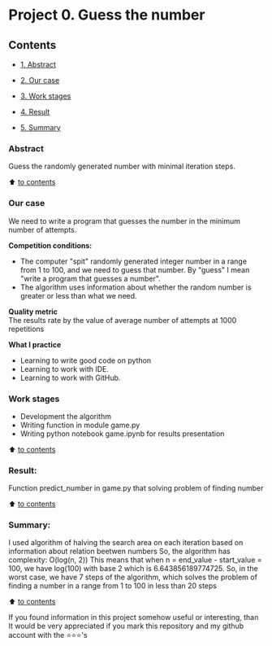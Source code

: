 # Project 0. Guess the number

## Contents
* [1. Abstract](https://github.com/MaxwellDevelopments/SkillFactory-DS/tree/main/project_0/README.md#Abstract) 

* [2. Our case](https://github.com/MaxwellDevelopments/SkillFactory-DS/tree/main/project_0/README.md#Our-case)

* [3. Work stages](https://github.com/MaxwellDevelopments/SkillFactory-DS/tree/main/project_0/README.md#Work-stages)

* [4. Result](https://github.com/MaxwellDevelopments/SkillFactory-DS/tree/main/project_0/README.md#Result)

* [5. Summary](https://github.com/MaxwellDevelopments/SkillFactory-DS/tree/main/project_0/README.md#Summary) 

### Abstract   
Guess the randomly generated number with minimal iteration steps.

:arrow_up: [to contents](https://github.com/MaxwellDevelopments/SkillFactory-DS/tree/main/project_0/README.md#Contents)  


### Our case
We need to write a program that guesses the number in the minimum number of attempts.

**Competition conditions:**
- The computer "spit" randomly generated integer number in a range from 1 to 100, and we need to guess that number. By "guess" I mean "write a program that guesses a number".
- The algorithm uses information about whether the random number is greater or less than what we need.

**Quality metric**     
The results rate by the value of average number of attempts at 1000 repetitions

**What I practice**     
* Learning to write good code on python
* Learning to work with IDE.
* Learning to work with GitHub.

### Work stages 
* Development the algorithm
* Writing function in module game.py
* Writing python notebook game.ipynb for results presentation

:arrow_up: [to contents](https://github.com/MaxwellDevelopments/SkillFactory-DS/tree/main/project_0/README.md#Contents) 


### Result:  
Function predict_number in game.py that solving problem of finding number

:arrow_up: [to contents](https://github.com/MaxwellDevelopments/SkillFactory-DS/tree/main/project_0/README.md#Contents) 


### Summary: 
I used algorithm of halving the search area on each iteration based on information about relation beetwen numbers
So, the algorithm has complexity: O(log(n, 2))
This means that when n = end_value - start_value = 100, we have log(100) with base 2 which is 6.643856189774725.
So, in the worst case, we have 7 steps of the algorithm, which solves the problem of finding a number in a range from 1 to 100 in less than 20 steps

        
:arrow_up: [to contents](https://github.com/MaxwellDevelopments/SkillFactory-DS/tree/main/project_0/README.md#Contents) 


If you found information in this project somehow useful or interesting, than It would be very appreciated if you mark this repository and my github account with the ⭐️⭐️⭐️'s
